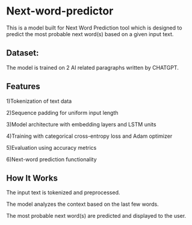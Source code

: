 # Next-word-predictor

This is a model built for Next Word Prediction tool which is designed to predict the most probable next word(s) based on a given input text. 

## Dataset:
The model is trained on 2 AI related paragraphs written by CHATGPT.


## Features

1)Tokenization of text data

2)Sequence padding for uniform input length

3)Model architecture with embedding layers and LSTM units

4)Training with categorical cross-entropy loss and Adam optimizer

5)Evaluation using accuracy metrics

6)Next-word prediction functionality

## How It Works

The input text is tokenized and preprocessed.

The model analyzes the context based on the last few words.

The most probable next word(s) are predicted and displayed to the user.
